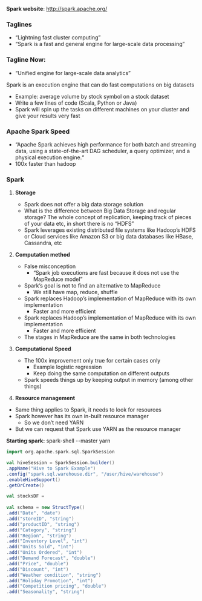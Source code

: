 **Spark website**: http://spark.apache.org/
### Taglines
- “Lightning fast cluster computing”
- “Spark is a fast and general engine for large-scale data processing”
### Tagline Now:
- “Unified engine for large-scale data analytics”

Spark is an execution engine that can do fast computations on big datasets
- Example: average volume by stock symbol on a stock dataset
- Write a few lines of code (Scala, Python or Java)
- Spark will spin up the tasks on different machines on your cluster and give your results very fast
### Apache Spark Speed
- “Apache Spark achieves high performance for both batch and streaming data, using a state-of-the-art DAG scheduler, a query optimizer, and a physical execution engine.“
- 100x faster than hadoop
### Spark
1) **Storage**
	- Spark does not offer a big data storage solution
	- What is the difference between Big Data Storage and regular storage? The whole concept of replication, keeping track of pieces of your data etc, in short there is no “HDFS”
	- Spark leverages existing distributed file systems like Hadoop’s HDFS or Cloud services like Amazon S3 or big data databases like HBase, Cassandra, etc
2) **Computation method**
	 - False misconception 
		- “Spark job executions are fast because it does not use the MapReduce model”
	- Spark’s goal is not to find an alternative to MapReduce
		- We still have map, reduce, shuffle
	- Spark replaces Hadoop’s implementation of MapReduce with its own implementation
		- Faster and more efficient
	- Spark replaces Hadoop’s implementation of MapReduce with its own implementation
		- Faster and more efficient
	- The stages in MapReduce are the same in both technologies
3) **Computational Speed**
	- The 100x improvement only true for certain cases only
		- Example logistic regression
		- Keep doing the same computation on different outputs
	- Spark speeds things up by keeping output in memory (among other things)

4) **Resource management**
- Same thing applies to Spark, it needs to look for resources
- Spark however has its own in-built resource manager
	- So we don’t need YARN
- But we can request that Spark use YARN as the resource manager

**Starting spark:** spark-shell --master yarn

```scala
import org.apache.spark.sql.SparkSession

val hiveSession = SparkSession.builder()
.appName("Hive to Spark Example")
.config("spark.sql.warehouse.dir", "/user/hive/warehouse")
.enableHiveSupport()
.getOrCreate()

val stocksDF = 
  
val schema = new StructType()  
.add("Date", "date")  
.add("storeID", "string")  
.add("productID", "string")  
.add("Category", "string")  
.add("Region", "string")  
.add("Inventory Level", "int")  
.add("Units Sold", "int")  
.add("Units Ordered", "int")  
.add("Demand Forecast", "double")  
.add("Price", "double")  
.add("Discount", "int")  
.add("Weather condition", "string")  
.add("Holiday Promotion", "int")  
.add("Competition pricing", "double")  
.add("Seasonality", "string")
```